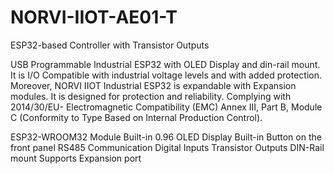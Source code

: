 # NORVI-IIOT-AE01-T
ESP32-based Controller with Transistor Outputs

USB Programmable Industrial ESP32 with OLED Display and din-rail mount. 
It is I/O Compatible with industrial voltage levels and with added protection.  Moreover, NORVI IIOT Industrial ESP32 is expandable with Expansion modules. 
It is designed for protection and reliability. Complying with  2014/30/EU- Electromagnetic Compatibility (EMC)
Annex III, Part B, Module C (Conformity to Type Based on Internal Production Control).

ESP32-WROOM32 Module
Built-in 0.96 OLED Display
Built-in Button on the front panel
RS485 Communication
Digital Inputs
Transistor Outputs
DIN-Rail mount
Supports Expansion port
